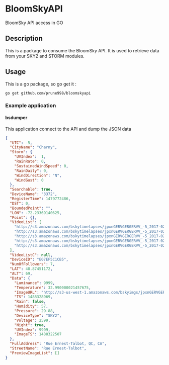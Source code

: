 # BloomSkyAPI
BloomSky API access in GO

## Description
This is a package to consume the BloomSky API.
It is used to retrieve data from your SKY2 and STORM modules.

## Usage
This is a go package, so go get it :

```
go get github.com/prune998/bloomskyapi
```

### Example application
#### bsdumper
This application connect to the API and dump the JSON data

```JSON
{
  "UTC": -5,
  "CityName": "Charny",
  "Storm": {
    "UVIndex":  1,
    "RainRate": 0,
    "SustainedWindSpeed": 0,
    "RainDaily": 0,
    "WindDirection": "N",
    "WindGust": 0
  },
  "Searchable": true,
  "DeviceName": "3372",
  "RegisterTime": 1479772486,
  "DST": 0,
  "BoundedPoint": "",
  "LON": -72.23369140625,
  "Point": {},
  "VideoList": [
    "http://s3.amazonaws.com/bskytimelapses/jpxnGERVGERGERVV_-5_2017-02-24.mp4",
    "http://s3.amazonaws.com/bskytimelapses/jpxnGERVGERGERVV_-5_2017-02-25.mp4",
    "http://s3.amazonaws.com/bskytimelapses/jpxnGERVGERGERVV_-5_2017-02-26.mp4",
    "http://s3.amazonaws.com/bskytimelapses/jpxnGERVGERGERVV_-5_2017-02-27.mp4",
    "http://s3.amazonaws.com/bskytimelapses/jpxnGERVGERGERVV_-5_2017-02-28.mp4"
  ],
  "VideoListC": null,
  "DeviceID": "E07EF5C1CB5",
  "NumOfFollowers": 7,
  "LAT": 48.87451172,
  "ALT": 69,
  "Data": {
    "Luminance": 9999,
    "Temperature": 32.990000021457675,
    "ImageURL": "http://s3-us-west-1.amazonaws.com/bskyimgs/jpxnGERVGERGERVVqJ1krp2ql5OpmJw=.jpg",
    "TS": 1488328969,
    "Rain": false,
    "Humidity": 57,
    "Pressure": 29.88,
    "DeviceType": "SKY2",
    "Voltage": 2599,
    "Night": true,
    "UVIndex": 9999,
    "ImageTS": 1488322507
  },
  "FullAddress": "Rue Ernest-Talbot, QC, CA",
  "StreetName": "Rue Ernest-Talbot",
  "PreviewImageList": []
}
```
